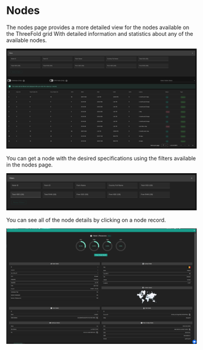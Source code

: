 # Nodes

The nodes page provides a more detailed view for the nodes available on the ThreeFold grid With detailed information and statistics about any of the available nodes.

![](../img/nodes.png)

You can get a node with the desired specifications using the filters available in the nodes page.

![](../img/nodes_filters.png)

You can see all of the node details by clicking on a node record.

![](../img/nodes_details.png)